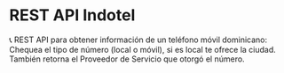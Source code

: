 # REST API Indotel
📞 REST API para obtener información de un teléfono móvil dominicano: Chequea el tipo de número (local o móvil), si es local te ofrece la ciudad. También retorna el Proveedor de Servicio que otorgó el número.
